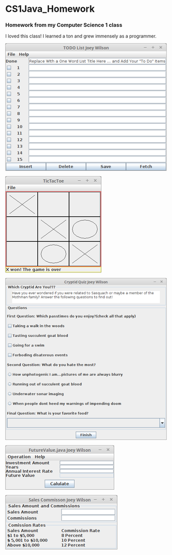 # CS1Java_Homework
### Homework from my Computer Science 1 class

I loved this class! I learned a ton and grew immensely as a programmer. 


![](https://github.com/jrwilson5116/CS1Java_Homework/blob/master/ToDoList.png)

![](https://github.com/jrwilson5116/CS1Java_Homework/blob/master/TicTacToe.png)

![](https://github.com/jrwilson5116/CS1Java_Homework/blob/master/CryptidGame.png)

![](https://github.com/jrwilson5116/CS1Java_Homework/blob/master/FutureValue.png)

![](https://github.com/jrwilson5116/CS1Java_Homework/blob/master/SalesCommission.png)
